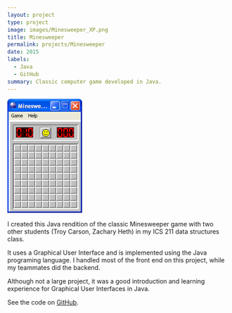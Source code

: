 ```yaml
---
layout: project
type: project
image: images/Minesweeper_XP.png
title: Minesweeper
permalink: projects/Minesweeper
date: 2015
labels:
  - Java
  - GitHub
summary: Classic computer game developed in Java.
---
```


<img class="ui medium right floated rounded image" src="../images/Minesweeper_XP.png">

I created this Java rendition of the classic Minesweeper game with two other students (Troy Carson,
Zachary Heth) in my ICS 211 data structures class.

It uses a Graphical User Interface and is implemented using the Java programing language. I handled
most of the front end on this project, while my teammates did the backend.

Although not a large project, it was a good introduction and learning experience for Graphical User 
Interfaces in Java. 

See the code on [GitHub](https://github.com/neelkotak13/Minesweeper).
